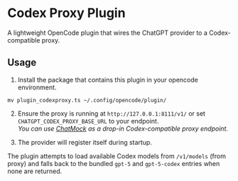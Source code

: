 # Codex Proxy Plugin

A lightweight OpenCode plugin that wires the ChatGPT provider to a Codex-compatible proxy.

## Usage

1. Install the package that contains this plugin in your opencode environment.

```
mv plugin_codexproxy.ts ~/.config/opencode/plugin/
```

2. Ensure the proxy is running at `http://127.0.0.1:8111/v1/` or set `CHATGPT_CODEX_PROXY_BASE_URL` to your endpoint.  
*You can use [ChatMock](https://github.com/RayBytes/ChatMock) as a drop-in Codex-compatible proxy endpoint.*

3. The provider will register itself during startup.

The plugin attempts to load available Codex models from `/v1/models` (from proxy) and falls back to the bundled `gpt-5` and `gpt-5-codex` entries when none are returned.
